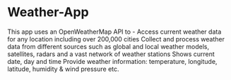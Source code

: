 # Weather-App
This app uses an OpenWeatherMap API to - 
Access current weather data for any location including over 200,000 cities
Collect and process weather data from different sources such as global and local weather models, satellites, radars and a vast network of weather stations
Shows current date, day and time
Provide weather information: temperature, longitude, latitude, humidity & wind pressure etc.
